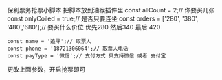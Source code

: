 保利票务抢票小脚本
把脚本放到油猴插件里
    const allCount = 2;// 你要买几张
    const onlyCoiled = true;// 是否只要连坐
    const orders = ['280', '380', '480','680'];// 要买什么价位 优先280 然后340 最后 420

    const name = '追寻';// 取票人
    const phone = '18721306064';// 取票人电话
    const payType = '微信';// 支付方式 只支持微信 或者 支付宝
更改上面参数，开启抢票即可
